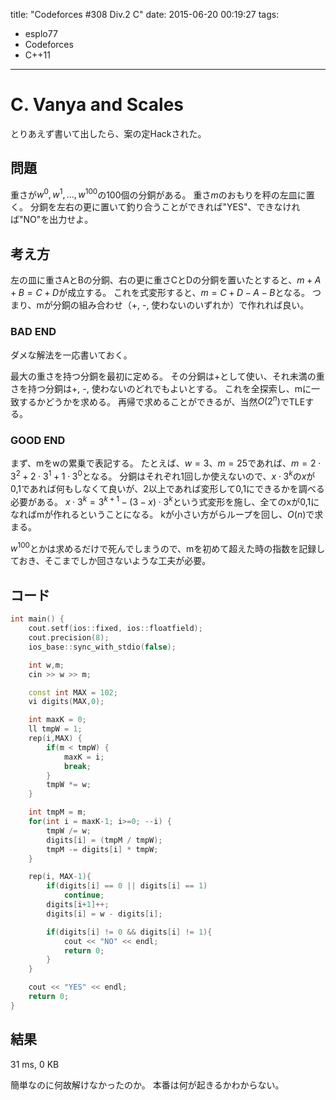 title: "Codeforces #308 Div.2 C"
date: 2015-06-20 00:19:27
tags:
- esplo77
- Codeforces
- C++11
---

# C. Vanya and Scales

とりあえず書いて出したら、案の定Hackされた。

## 問題

重さが$w^0, w^1, ..., w^100$の100個の分銅がある。
重さ$m$のおもりを秤の左皿に置く。
分銅を左右の更に置いて釣り合うことができれば"YES"、できなければ"NO"を出力せよ。

## 考え方

左の皿に重さAとBの分銅、右の更に重さCとDの分銅を置いたとすると、$m+A+B=C+D$が成立する。
これを式変形すると、$m=C+D-A-B$となる。
つまり、mが分銅の組み合わせ（+, -, 使わないのいずれか）で作れれば良い。

### BAD END

ダメな解法を一応書いておく。

最大の重さを持つ分銅を最初に定める。
その分銅は+として使い、それ未満の重さを持つ分銅は+, -, 使わないのどれでもよいとする。
これを全探索し、mに一致するかどうかを求める。
再帰で求めることができるが、当然$O(2^n)$でTLEする。

### GOOD END

まず、mをwの累乗で表記する。
たとえば、$w=3$、$m=25$であれば、$m=2\cdot3^2+2\cdot3^1+1\cdot3^0$となる。
分銅はそれぞれ1回しか使えないので、$x\cdot3^k$の$x$が0,1であれば何もしなくて良いが、2以上であれば変形して0,1にできるかを調べる必要がある。
$x\cdot3^k = 3^{k+1} - (3-x)\cdot3^k$という式変形を施し、全てのxが0,1になればmが作れるということになる。
kが小さい方がらループを回し、$O(n)$で求まる。

$w^{100}$とかは求めるだけで死んでしまうので、mを初めて超えた時の指数を記録しておき、そこまでしか回さないような工夫が必要。

## コード

```C++
int main() {
    cout.setf(ios::fixed, ios::floatfield);
    cout.precision(8);
    ios_base::sync_with_stdio(false);

    int w,m;
    cin >> w >> m;

    const int MAX = 102;
    vi digits(MAX,0);

    int maxK = 0;
    ll tmpW = 1;
    rep(i,MAX) {
        if(m < tmpW) {
            maxK = i;
            break;
        }
        tmpW *= w;
    }

    int tmpM = m;
    for(int i = maxK-1; i>=0; --i) {
        tmpW /= w;
        digits[i] = (tmpM / tmpW);
        tmpM -= digits[i] * tmpW;
    }

    rep(i, MAX-1){
        if(digits[i] == 0 || digits[i] == 1)
            continue;
        digits[i+1]++;
        digits[i] = w - digits[i];

        if(digits[i] != 0 && digits[i] != 1){
            cout << "NO" << endl;
            return 0;
        }
    }

    cout << "YES" << endl;
    return 0;
}
```

## 結果
31 ms, 0 KB

簡単なのに何故解けなかったのか。
本番は何が起きるかわからない。
